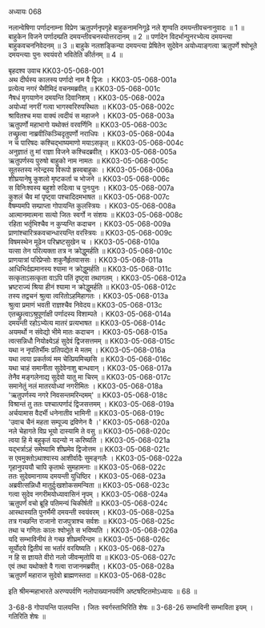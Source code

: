 अध्यायः 068

नलान्वेषिणा पर्णादनाम्ना विप्रेण ऋतुपर्णनृपगृहे बाहुकनामनिगूढे नले शृण्वति दमयन्तीवचनानुवादः ॥ 1 ॥ बाहुकेन विजने पर्णादम्प्रति दमयन्तीवचनस्योत्तरदानम् ॥ 2 ॥ पर्णादेन विदर्भान्पुनरभ्येत्य दमयन्त्या बाहुकवचननिवेदनम् ॥ 3 ॥ बाहुके नलशङ्किन्या दमयन्त्या प्रेषितेन सुदेवेन अयोध्याङ्गत्वा ऋतुपर्णे श्वोभूते दमयन्त्याः पुनः स्वयंवरो भवितेति कीर्तनम् ॥ 4 ॥

बृहदश्व उवाच 	KK03-05-068-001  
अथ दीर्घस्य कालस्य पर्णादो नाम वै द्विजः ।	KK03-05-068-001a  
प्रत्येत्य नगरं भैमीमिदं वचनमब्रवीत् ॥	KK03-05-068-001c  
नैषधं मृगयाणेन दमयन्ति दिवानिशम् ।	KK03-05-068-002a  
अयोध्यां नगरीं गत्वा भागस्वरिरुपस्थितः ॥	KK03-05-068-002c  
श्रावितश्च मया वाक्यं त्वदीयं स महाजने ।	KK03-05-068-003a  
ऋतुपर्णो महाभागो यथोक्तं वरवर्णिनि ॥	KK03-05-068-003c  
तच्छ्रुत्वा नाब्रवीत्किञ्चिदृतुपर्णो नराधिपः ।	KK03-05-068-004a  
न च पारिषदः कश्चिद्भाष्यमाणो मयाऽसकृत् ॥	KK03-05-068-004c  
अनुज्ञातं तु मां राज्ञा विजने कश्चिदब्रवीत् ।	KK03-05-068-005a  
ऋतुपर्णस्य पुरुषो बाहुको नाम नामतः ॥	KK03-05-068-005c  
सूतस्तस्य नरेन्द्रस्य विरूपो ह्रस्वबाहुकः ।	KK03-05-068-006a  
शीघ्रयानेषु कुशलो मृष्टकर्ता च भोजने ॥	KK03-05-068-006c  
स विनिःश्वस्य बहुशो रुदित्वा च पुनःपुनः ।	KK03-05-068-007a  
कुशलं चैव मां पृष्ट्वा पश्चादिदमभाषत ॥	KK03-05-068-007c  
वैषम्यमपि सम्प्राप्ता गोपायन्ति कुलस्त्रियः ।	KK03-05-068-008a  
आत्मानमात्मना सत्यो जितः स्वर्गो न संशयः ॥	KK03-05-068-008c  
रहिता भर्तृभिश्चैव न कुप्यन्ति कदाचन । 	KK03-05-068-009a  
प्राणांश्चारित्रकवचान्धारयन्ति वरस्त्रियः ॥	KK03-05-068-009c  
विषमस्थेन मूढेन परिभ्रष्टसुखेन च ।	KK03-05-068-010a  
यत्सा तेन परित्यक्ता तत्र न क्रोद्धुमर्हति ॥	KK03-05-068-010c  
प्राणयात्रां परिप्रेप्सोः शकुनैर्हृतवाससः ।	KK03-05-068-011a  
आधिभिर्दह्यमानस्य श्यामा न क्रोद्धुमर्हति ॥	KK03-05-068-011c  
सत्कृताऽसत्कृता वाऽपि पतिं दृष्ट्वा तथागतम् ।	KK03-05-068-012a  
भ्रष्टराज्यं श्रिया हीनं श्यामा न क्रोद्धुमर्हति ॥	KK03-05-068-012c  
तस्य तद्वचनं श्रुत्वा त्वरितोऽहमिहागतः ।	KK03-05-068-013a  
श्रुत्वा प्रमाणं भवती राज्ञश्चैव निवेदय॥	KK03-05-068-013c  
एतच्छ्रुत्वाऽश्रुपूर्णाक्षी पर्णादस्य विशाम्पते ।	KK03-05-068-014a  
दमयन्ती रहोऽभ्येत्य मातरं प्रत्यभाषत ॥	KK03-05-068-014c  
अयमर्थो न संवेद्यो भीमे मातः कदाचन ।	KK03-05-068-015a  
त्वत्सन्निधौ नियोक्ष्येऽहं सुदेवं द्विजसत्तमम् ॥	KK03-05-068-015c  
यथा न नृपतिर्भीमः प्रतिपद्येत मे मतम् ।	KK03-05-068-016a  
यथा त्वया प्रकर्तव्यं मम चेत्प्रियमिच्छसि ॥	KK03-05-068-016c  
यथा चाहं समानीता सुदेवेनाशु बान्धवान् ।	KK03-05-068-017a  
तेनैव मङ्गलेनाद्य सुदेवो यातु मा चिरम् ॥	KK03-05-068-017c  
समानेतुं नलं मातरयोध्यां नगरीमितः ।	KK03-05-068-018a  
\'ऋतुपर्णस्य नगरे निवसन्तमरिन्दमम्\' ॥	KK03-05-068-018c  
विश्रान्तं तु ततः पश्चात्पर्णादं द्विजसत्तमम् ।	KK03-05-068-019a  
अर्चयामास वैदर्भी धनेनातीव भामिनी ॥	KK03-05-068-019c  
\'उवाच चैनं महता सम्पूज्य द्रविणेन वै ।\'	KK03-05-068-020a  
नले चेहागते विप्र भूयो दास्यामि ते वसु ॥	KK03-05-068-020c  
त्वया हि मे बहुकृतं यदन्यो न करिष्यति ।	KK03-05-068-021a  
यद्भर्त्राऽहं समेष्यामि शीघ्रमेव द्विजोत्तम ॥	KK03-05-068-021c  
स एवमुक्तोऽथाश्वास्य आशीर्वादैः सुमङ्गलैः ।	KK03-05-068-022a  
गृहानुपययौ चापि कृतार्थः सुमहामनाः ॥	KK03-05-068-022c  
ततः सुदेवमानाय्य दमयन्ती युधिष्ठिर ।	KK03-05-068-023a  
अब्रवीत्सन्निधौ मातुर्दुःखशोकसमन्विता ॥	KK03-05-068-023c  
गत्वा सुदेव नगरीमयोध्यावासिनं नृपम् ।	KK03-05-068-024a  
ऋतुपर्णं वचो ब्रूहि पतिमन्यं चिकीर्षती ॥	KK03-05-068-024c  
आस्थास्यति पुनर्भैमी दमयन्ती स्वयंवरम् ।	KK03-05-068-025a  
तत्र गच्छन्ति राजानो राजपुत्राश्च सर्वशः ॥	KK03-05-068-025c  
तथा च गणितः कालः श्वोभूते स भविष्यति ।	KK03-05-068-026a  
यदि सम्भाविनीयं ते गच्छ शीघ्रमरिन्दम ॥	KK03-05-068-026c  
सूर्योदये द्वितीयं सा भर्तारं वरयिष्यति ।	KK03-05-068-027a  
न हि स ज्ञायते वीरो नलो जीवन्मृतोपि वा ॥	KK03-05-068-027c  
एवं तथा यथोक्तो वै गत्वा राजानमब्रवीत् ।	KK03-05-068-028a  
ऋतुपर्णं महाराज सुदेवो ब्राह्मणस्तदा ॥	KK03-05-068-028c  

इति श्रीमन्महाभारते अरण्यपर्वणि नलोपाख्यानपर्वणि अष्टषष्टितमोऽध्यायः ॥ 68 ॥

3-68-8 गोपायन्ति पालयन्ति । जितः स्वर्गस्ताभिरिति शेषः ॥ 3-68-26 सम्भाविनी सम्भाविता इयम् । गतिरिति शेषः ॥
